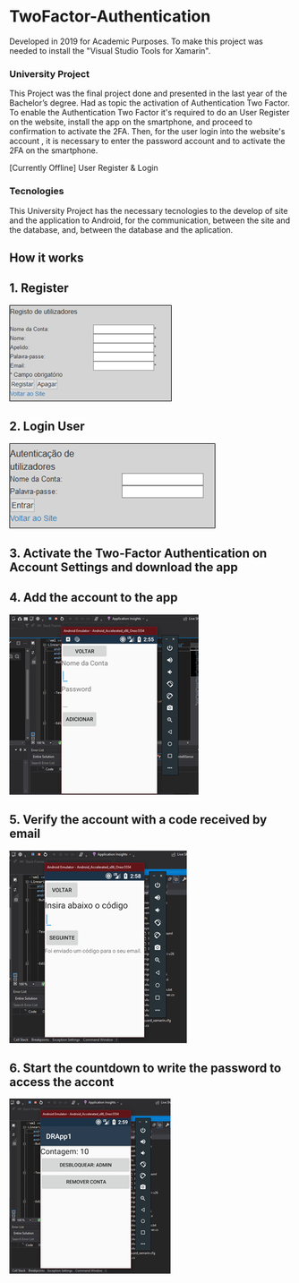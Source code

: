 # TwoFactor-Authentication 
Developed in 2019 for Academic Purposes.
To make this project was needed to install the "Visual Studio Tools for Xamarin".

### University Project
This Project was the final project done and presented in the last year of the Bachelor’s degree. Had as topic the activation of Authentication Two Factor.  
To enable the Authentication Two Factor it's required to do an User Register on the website, install the app on the smartphone, and proceed to confirmation to activate the 2FA. Then, for the user login into the website's account , it is necessary to enter the password account and to activate the 2FA on the smartphone.

[Currently Offline]
User Register & Login

### Tecnologies
This University Project has the necessary tecnologies to the develop of site and the application to Android, for the communication, between the site and the database, and, between the database and the aplication.

## How it works
## 1. Register
![user register](https://github.com/DavidCRicardo/TwoFactor-Authentication/blob/main/user_register.png)
## 2. Login User
![user login](https://github.com/DavidCRicardo/TwoFactor-Authentication/blob/main/user_login.png)
## 3. Activate the Two-Factor Authentication on Account Settings and download the app
## 4. Add the account to the app
![account add](https://github.com/DavidCRicardo/TwoFactor-Authentication/blob/main/account_add.png)
## 5. Verify the account with a code received by email
![account verify](https://github.com/DavidCRicardo/TwoFactor-Authentication/blob/main/account_verify.png)
## 6. Start the countdown to write the password to access the accont
![account unlock](https://github.com/DavidCRicardo/TwoFactor-Authentication/blob/main/account_unlock.png)
